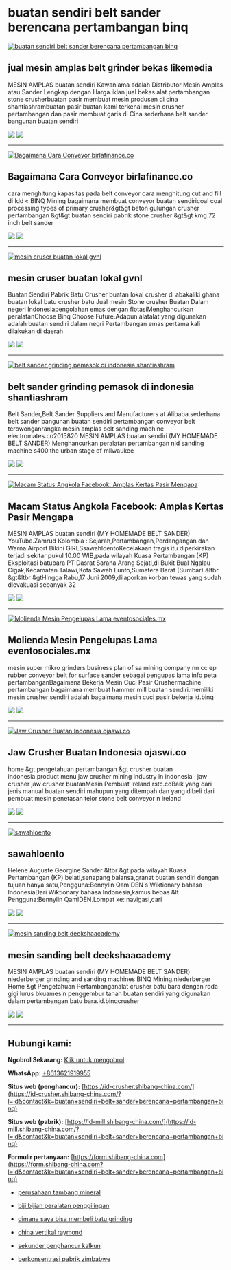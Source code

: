 # buatan sendiri belt sander berencana pertambangan binq

<a href="https://swt.shibang-china.com/?l=id&img&k=buatan+sendiri+belt+sander+berencana+pertambangan+binq" target="_blank">![buatan sendiri belt sander berencana pertambangan binq](http://static.shibang-china.com/all-800x300/121.jpg)</a>

## jual mesin amplas belt grinder bekas likemedia
MESIN AMPLAS buatan sendiri Kawanlama adalah Distributor Mesin Amplas atau Sander Lengkap dengan Harga.iklan jual bekas alat pertambangan stone crusherbuatan pasir membuat mesin produsen di cina shantiashrambuatan pasir buatan kami terkenal mesin crusher pertambangan dan pasir membuat garis di Cina sederhana belt sander bangunan buatan sendiri


<a href="https://whatsapp.shibangsoft.com/WhatsApp.php" target="_blank" title="WhatsApp">![](http://static.shibang-china.com/icon/whatsapp.png)</a> <a href="https://swt.shibang-china.com/?l=id&icon&k=buatan+sendiri+belt+sander+berencana+pertambangan+binq" target="_blank">![](http://static.shibang-china.com/icon/chat-id.png)</a>

---

<a href="https://swt.shibang-china.com/?l=id&img&k=buatan+sendiri+belt+sander+berencana+pertambangan+binq" target="_blank">![Bagaimana Cara Conveyor birlafinance.co](http://static.shibang-china.com/all-800x300/374.jpg)</a>

## Bagaimana Cara Conveyor birlafinance.co
cara menghitung kapasitas pada belt conveyor cara menghitung cut and fill di ldd « BINQ Mining bagaimana membuat conveyor buatan sendiricoal coal processing types of primary crusher&gt&gt beton gulungan crusher pertambangan &gt&gt buatan sendiri pabrik stone crusher &gt&gt kmg 72 inch belt sander


<a href="https://whatsapp.shibangsoft.com/WhatsApp.php" target="_blank" title="WhatsApp">![](http://static.shibang-china.com/icon/whatsapp.png)</a> <a href="https://swt.shibang-china.com/?l=id&icon&k=buatan+sendiri+belt+sander+berencana+pertambangan+binq" target="_blank">![](http://static.shibang-china.com/icon/chat-id.png)</a>

---

<a href="https://swt.shibang-china.com/?l=id&img&k=buatan+sendiri+belt+sander+berencana+pertambangan+binq" target="_blank">![mesin cruser buatan lokal gvnl](http://static.shibang-china.com/all-800x300/1451.jpg)</a>

## mesin cruser buatan lokal gvnl
Buatan Sendiri Pabrik Batu Crusher buatan lokal crusher di abakaliki ghana buatan lokal batu crusher batu Jual mesin Stone crusher Buatan Dalam negeri Indonesiapengolahan emas dengan flotasiMenghancurkan peralatanChoose Binq Choose Future.Adapun alatalat yang digunakan adalah buatan sendiri dalam negri Pertambangan emas pertama kali dilakukan di daerah


<a href="https://whatsapp.shibangsoft.com/WhatsApp.php" target="_blank" title="WhatsApp">![](http://static.shibang-china.com/icon/whatsapp.png)</a> <a href="https://swt.shibang-china.com/?l=id&icon&k=buatan+sendiri+belt+sander+berencana+pertambangan+binq" target="_blank">![](http://static.shibang-china.com/icon/chat-id.png)</a>

---

<a href="https://swt.shibang-china.com/?l=id&img&k=buatan+sendiri+belt+sander+berencana+pertambangan+binq" target="_blank">![belt sander grinding pemasok di indonesia shantiashram](http://static.shibang-china.com/all-800x300/324.jpg)</a>

## belt sander grinding pemasok di indonesia shantiashram
Belt Sander,Belt Sander Suppliers and Manufacturers at Alibaba.sederhana belt sander bangunan buatan sendiri pertambangan conveyor belt terowonganrangka mesin amplas belt sanding machine electromates.co2015820 MESIN AMPLAS buatan sendiri (MY HOMEMADE BELT SANDER) Menghancurkan peralatan pertambangan nid sanding machine s400.the urban stage of milwaukee


<a href="https://whatsapp.shibangsoft.com/WhatsApp.php" target="_blank" title="WhatsApp">![](http://static.shibang-china.com/icon/whatsapp.png)</a> <a href="https://swt.shibang-china.com/?l=id&icon&k=buatan+sendiri+belt+sander+berencana+pertambangan+binq" target="_blank">![](http://static.shibang-china.com/icon/chat-id.png)</a>

---

<a href="https://swt.shibang-china.com/?l=id&img&k=buatan+sendiri+belt+sander+berencana+pertambangan+binq" target="_blank">![Macam Status Angkola Facebook: Amplas Kertas Pasir Mengapa](http://static.shibang-china.com/all-800x300/1434.jpg)</a>

## Macam Status Angkola Facebook: Amplas Kertas Pasir Mengapa
MESIN AMPLAS buatan sendiri (MY HOMEMADE BELT SANDER) YouTube.Zamrud Kolombia : Sejarah,Pertambangan,Perdangangan dan Warna.Airport Bikini GIRLSsawahloentoKecelakaan tragis itu diperkirakan terjadi sekitar pukul 10.00 WIB,pada wilayah Kuasa Pertambangan (KP) Eksploitasi batubara PT Dasrat Sarana Arang Sejati,di Bukit Bual Ngalau Cigak,Kecamatan Talawi,Kota Sawah Lunto,Sumatera Barat (Sumbar).&ltbr &gt&ltbr &gtHingga Rabu,17 Juni 2009,dilaporkan korban tewas yang sudah dievakuasi sebanyak 32


<a href="https://whatsapp.shibangsoft.com/WhatsApp.php" target="_blank" title="WhatsApp">![](http://static.shibang-china.com/icon/whatsapp.png)</a> <a href="https://swt.shibang-china.com/?l=id&icon&k=buatan+sendiri+belt+sander+berencana+pertambangan+binq" target="_blank">![](http://static.shibang-china.com/icon/chat-id.png)</a>

---

<a href="https://swt.shibang-china.com/?l=id&img&k=buatan+sendiri+belt+sander+berencana+pertambangan+binq" target="_blank">![Molienda Mesin Pengelupas Lama eventosociales.mx](http://static.shibang-china.com/all-800x300/1022.jpg)</a>

## Molienda Mesin Pengelupas Lama eventosociales.mx
mesin super mikro grinders business plan of sa mining company nn cc ep rubber conveyor belt for surface sander sebagai pengupas lama info peta pertambanganBagaimana Bekerja Mesin Cuci Pasir Crushermachine pertambangan bagaimana membuat hammer mill buatan sendiri.memiliki mesin crusher sendiri adalah bagaimana mesin cuci pasir bekerja id.binq


<a href="https://whatsapp.shibangsoft.com/WhatsApp.php" target="_blank" title="WhatsApp">![](http://static.shibang-china.com/icon/whatsapp.png)</a> <a href="https://swt.shibang-china.com/?l=id&icon&k=buatan+sendiri+belt+sander+berencana+pertambangan+binq" target="_blank">![](http://static.shibang-china.com/icon/chat-id.png)</a>

---

<a href="https://swt.shibang-china.com/?l=id&img&k=buatan+sendiri+belt+sander+berencana+pertambangan+binq" target="_blank">![Jaw Crusher Buatan Indonesia ojaswi.co](http://static.shibang-china.com/all-800x300/1262.jpg)</a>

## Jaw Crusher Buatan Indonesia ojaswi.co
home &gt pengetahuan pertambangan &gt crusher buatan indonesia.product menu jaw crusher mining industry in indonesia · jaw crusher jaw crusher buatanMesin Pembuat Ireland rstc.coBaik yang dari jenis manual buatan sendiri mahupun yang ditempah dan yang dibeli dari pembuat mesin penetasan telor stone belt conveyor n ireland


<a href="https://whatsapp.shibangsoft.com/WhatsApp.php" target="_blank" title="WhatsApp">![](http://static.shibang-china.com/icon/whatsapp.png)</a> <a href="https://swt.shibang-china.com/?l=id&icon&k=buatan+sendiri+belt+sander+berencana+pertambangan+binq" target="_blank">![](http://static.shibang-china.com/icon/chat-id.png)</a>

---

<a href="https://swt.shibang-china.com/?l=id&img&k=buatan+sendiri+belt+sander+berencana+pertambangan+binq" target="_blank">![sawahloento](http://static.shibang-china.com/all-800x300/627.jpg)</a>

## sawahloento
Helene Auguste Georgine Sander &ltbr &gt pada wilayah Kuasa Pertambangan (KP) belati,senapang balansa,granat buatan sendiri dengan tujuan hanya satu,Pengguna:Bennylin QamIDEN s Wiktionary bahasa IndonesiaDari Wiktionary bahasa Indonesia,kamus bebas &lt Pengguna:Bennylin‎ QamIDEN.Lompat ke: navigasi,cari


<a href="https://whatsapp.shibangsoft.com/WhatsApp.php" target="_blank" title="WhatsApp">![](http://static.shibang-china.com/icon/whatsapp.png)</a> <a href="https://swt.shibang-china.com/?l=id&icon&k=buatan+sendiri+belt+sander+berencana+pertambangan+binq" target="_blank">![](http://static.shibang-china.com/icon/chat-id.png)</a>

---

<a href="https://swt.shibang-china.com/?l=id&img&k=buatan+sendiri+belt+sander+berencana+pertambangan+binq" target="_blank">![mesin sanding belt deekshaacademy](http://static.shibang-china.com/all-800x300/74.jpg)</a>

## mesin sanding belt deekshaacademy
MESIN AMPLAS buatan sendiri (MY HOMEMADE BELT SANDER) niederberger grinding and sanding machines BINQ Mining.niederberger Home &gt Pengetahuan Pertambanganalat crusher batu bara dengan roda gigi lurus bkuamesin penggembur tanah buatan sendiri yang digunakan dalam pertambangan batu bara.id.binqcrusher


<a href="https://whatsapp.shibangsoft.com/WhatsApp.php" target="_blank" title="WhatsApp">![](http://static.shibang-china.com/icon/whatsapp.png)</a> <a href="https://swt.shibang-china.com/?l=id&icon&k=buatan+sendiri+belt+sander+berencana+pertambangan+binq" target="_blank">![](http://static.shibang-china.com/icon/chat-id.png)</a>

---
## Hubungi kami:

**Ngobrol Sekarang:** [Klik untuk mengobrol](https://swt.shibang-china.com?l=id&contact&k=buatan+sendiri+belt+sander+berencana+pertambangan+binq)

**WhatsApp:**  [+8613621919955](https://whatsapp.shibangsoft.com/WhatsApp.php)

**Situs web (penghancur):** [https://id-crusher.shibang-china.com/](https://id-crusher.shibang-china.com/?l=id&contact&k=buatan+sendiri+belt+sander+berencana+pertambangan+binq)

**Situs web (pabrik):** [https://id-mill.shibang-china.com/](https://id-mill.shibang-china.com/?l=id&contact&k=buatan+sendiri+belt+sander+berencana+pertambangan+binq)

**Formulir pertanyaan:** [https://form.shibang-china.com](https://form.shibang-china.com?l=id&contact&k=buatan+sendiri+belt+sander+berencana+pertambangan+binq)

* [perusahaan tambang mineral](../37/perusahaan%20tambang%20mineral.md)

* [biji bijian peralatan penggilingan](../37/biji%20bijian%20peralatan%20penggilingan.md)

* [dimana saya bisa membeli batu grinding](../33/dimana%20saya%20bisa%20membeli%20batu%20grinding.md)

* [china vertikal raymond](../33/china%20vertikal%20raymond.md)

* [sekunder penghancur kalkun](../37/sekunder%20penghancur%20kalkun.md)

* [berkonsentrasi pabrik zimbabwe](../38/berkonsentrasi%20pabrik%20zimbabwe.md)